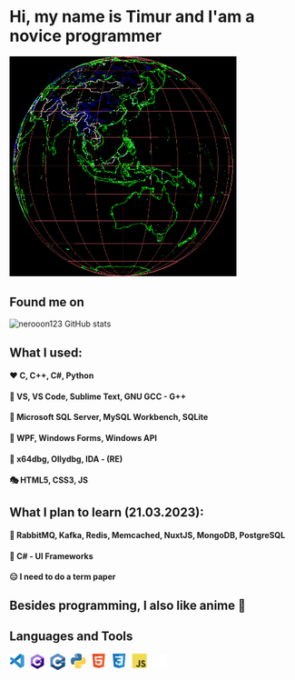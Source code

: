 # Hi, my name is Timur and I'am a novice programmer

<img width="400" src="/assets/images/world.gif"/>

## Found me on

![nerooon123 GitHub stats](https://github-readme-stats.vercel.app/api?username=nerooon123&show_icons=true&theme=radical)

## What I used:
#### ❤️ C, C++, C#, Python
#### 💜 VS, VS Code, Sublime Text, GNU GCC - G++
#### 💛 Microsoft SQL Server, MySQL Workbench, SQLite
#### 💚 WPF, Windows Forms, Windows API
#### 💙 x64dbg, Ollydbg, IDA - (RE)
#### 🎭 HTML5, CSS3, JS 

## What I plan to learn (21.03.2023):
#### 🚗 RabbitMQ, Kafka, Redis, Memcached, NuxtJS, MongoDB, PostgreSQL
#### 🚕 C# - UI Frameworks
#### 😑 I need to do a term paper

## Besides programming, I also like anime 🍪

## Languages and Tools

<img align="left" alt="Visual Studio Code" width="26px" src="/assets/images/vs-code.svg" style="padding-right:10px;" />
<img align="left" alt="C#" width="26px" src="/assets/images/csharp.png" style="padding-right:10px;" />
<img align="left" alt="C++" width="26px" src="/assets/images/cppmain.png" style="padding-right:10px;" />
<img align="left" alt="Python" width="26px" src="/assets/images/python.png" style="padding-right:10px;" />
<img align="left" alt="HTML5" width="26px" src="/assets/images/html5.svg" style="padding-right:10px;" />
<img align="left" alt="CSS3" width="26px" src="/assets/images/css3.svg" style="padding-right:10px;" />
<img align="left" alt="JavaScript" width="26px" src="/assets/images/js.svg" style="padding-right:10px;" />
<img align="left" alt="GitHub" width="26px" src="/assets/images/github.png" style="padding-right:10px;" />